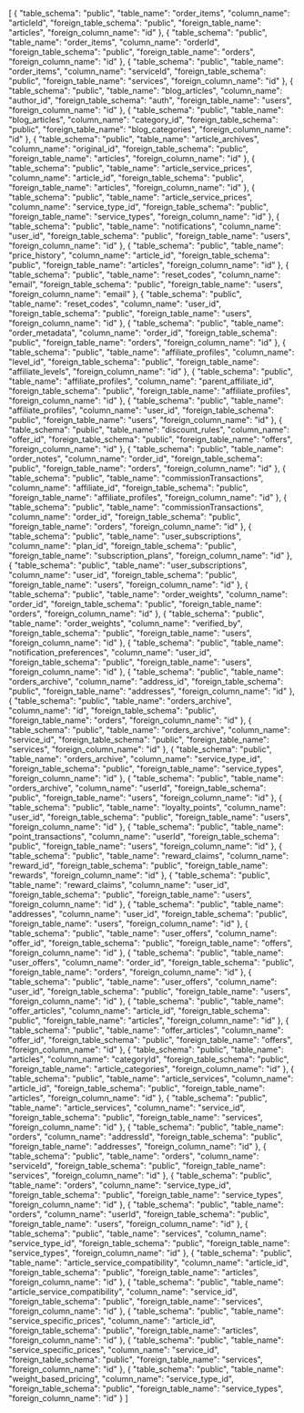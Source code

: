 [
  {
    "table_schema": "public",
    "table_name": "order_items",
    "column_name": "articleId",
    "foreign_table_schema": "public",
    "foreign_table_name": "articles",
    "foreign_column_name": "id"
  },
  {
    "table_schema": "public",
    "table_name": "order_items",
    "column_name": "orderId",
    "foreign_table_schema": "public",
    "foreign_table_name": "orders",
    "foreign_column_name": "id"
  },
  {
    "table_schema": "public",
    "table_name": "order_items",
    "column_name": "serviceId",
    "foreign_table_schema": "public",
    "foreign_table_name": "services",
    "foreign_column_name": "id"
  },
  {
    "table_schema": "public",
    "table_name": "blog_articles",
    "column_name": "author_id",
    "foreign_table_schema": "auth",
    "foreign_table_name": "users",
    "foreign_column_name": "id"
  },
  {
    "table_schema": "public",
    "table_name": "blog_articles",
    "column_name": "category_id",
    "foreign_table_schema": "public",
    "foreign_table_name": "blog_categories",
    "foreign_column_name": "id"
  },
  {
    "table_schema": "public",
    "table_name": "article_archives",
    "column_name": "original_id",
    "foreign_table_schema": "public",
    "foreign_table_name": "articles",
    "foreign_column_name": "id"
  },
  {
    "table_schema": "public",
    "table_name": "article_service_prices",
    "column_name": "article_id",
    "foreign_table_schema": "public",
    "foreign_table_name": "articles",
    "foreign_column_name": "id"
  },
  {
    "table_schema": "public",
    "table_name": "article_service_prices",
    "column_name": "service_type_id",
    "foreign_table_schema": "public",
    "foreign_table_name": "service_types",
    "foreign_column_name": "id"
  },
  {
    "table_schema": "public",
    "table_name": "notifications",
    "column_name": "user_id",
    "foreign_table_schema": "public",
    "foreign_table_name": "users",
    "foreign_column_name": "id"
  },
  {
    "table_schema": "public",
    "table_name": "price_history",
    "column_name": "article_id",
    "foreign_table_schema": "public",
    "foreign_table_name": "articles",
    "foreign_column_name": "id"
  },
  {
    "table_schema": "public",
    "table_name": "reset_codes",
    "column_name": "email",
    "foreign_table_schema": "public",
    "foreign_table_name": "users",
    "foreign_column_name": "email"
  },
  {
    "table_schema": "public",
    "table_name": "reset_codes",
    "column_name": "user_id",
    "foreign_table_schema": "public",
    "foreign_table_name": "users",
    "foreign_column_name": "id"
  },
  {
    "table_schema": "public",
    "table_name": "order_metadata",
    "column_name": "order_id",
    "foreign_table_schema": "public",
    "foreign_table_name": "orders",
    "foreign_column_name": "id"
  },
  {
    "table_schema": "public",
    "table_name": "affiliate_profiles",
    "column_name": "level_id",
    "foreign_table_schema": "public",
    "foreign_table_name": "affiliate_levels",
    "foreign_column_name": "id"
  },
  {
    "table_schema": "public",
    "table_name": "affiliate_profiles",
    "column_name": "parent_affiliate_id",
    "foreign_table_schema": "public",
    "foreign_table_name": "affiliate_profiles",
    "foreign_column_name": "id"
  },
  {
    "table_schema": "public",
    "table_name": "affiliate_profiles",
    "column_name": "user_id",
    "foreign_table_schema": "public",
    "foreign_table_name": "users",
    "foreign_column_name": "id"
  },
  {
    "table_schema": "public",
    "table_name": "discount_rules",
    "column_name": "offer_id",
    "foreign_table_schema": "public",
    "foreign_table_name": "offers",
    "foreign_column_name": "id"
  },
  {
    "table_schema": "public",
    "table_name": "order_notes",
    "column_name": "order_id",
    "foreign_table_schema": "public",
    "foreign_table_name": "orders",
    "foreign_column_name": "id"
  },
  {
    "table_schema": "public",
    "table_name": "commissionTransactions",
    "column_name": "affiliate_id",
    "foreign_table_schema": "public",
    "foreign_table_name": "affiliate_profiles",
    "foreign_column_name": "id"
  },
  {
    "table_schema": "public",
    "table_name": "commissionTransactions",
    "column_name": "order_id",
    "foreign_table_schema": "public",
    "foreign_table_name": "orders",
    "foreign_column_name": "id"
  },
  {
    "table_schema": "public",
    "table_name": "user_subscriptions",
    "column_name": "plan_id",
    "foreign_table_schema": "public",
    "foreign_table_name": "subscription_plans",
    "foreign_column_name": "id"
  },
  {
    "table_schema": "public",
    "table_name": "user_subscriptions",
    "column_name": "user_id",
    "foreign_table_schema": "public",
    "foreign_table_name": "users",
    "foreign_column_name": "id"
  },
  {
    "table_schema": "public",
    "table_name": "order_weights",
    "column_name": "order_id",
    "foreign_table_schema": "public",
    "foreign_table_name": "orders",
    "foreign_column_name": "id"
  },
  {
    "table_schema": "public",
    "table_name": "order_weights",
    "column_name": "verified_by",
    "foreign_table_schema": "public",
    "foreign_table_name": "users",
    "foreign_column_name": "id"
  },
  {
    "table_schema": "public",
    "table_name": "notification_preferences",
    "column_name": "user_id",
    "foreign_table_schema": "public",
    "foreign_table_name": "users",
    "foreign_column_name": "id"
  },
  {
    "table_schema": "public",
    "table_name": "orders_archive",
    "column_name": "address_id",
    "foreign_table_schema": "public",
    "foreign_table_name": "addresses",
    "foreign_column_name": "id"
  },
  {
    "table_schema": "public",
    "table_name": "orders_archive",
    "column_name": "id",
    "foreign_table_schema": "public",
    "foreign_table_name": "orders",
    "foreign_column_name": "id"
  },
  {
    "table_schema": "public",
    "table_name": "orders_archive",
    "column_name": "service_id",
    "foreign_table_schema": "public",
    "foreign_table_name": "services",
    "foreign_column_name": "id"
  },
  {
    "table_schema": "public",
    "table_name": "orders_archive",
    "column_name": "service_type_id",
    "foreign_table_schema": "public",
    "foreign_table_name": "service_types",
    "foreign_column_name": "id"
  },
  {
    "table_schema": "public",
    "table_name": "orders_archive",
    "column_name": "userId",
    "foreign_table_schema": "public",
    "foreign_table_name": "users",
    "foreign_column_name": "id"
  },
  {
    "table_schema": "public",
    "table_name": "loyalty_points",
    "column_name": "user_id",
    "foreign_table_schema": "public",
    "foreign_table_name": "users",
    "foreign_column_name": "id"
  },
  {
    "table_schema": "public",
    "table_name": "point_transactions",
    "column_name": "userId",
    "foreign_table_schema": "public",
    "foreign_table_name": "users",
    "foreign_column_name": "id"
  },
  {
    "table_schema": "public",
    "table_name": "reward_claims",
    "column_name": "reward_id",
    "foreign_table_schema": "public",
    "foreign_table_name": "rewards",
    "foreign_column_name": "id"
  },
  {
    "table_schema": "public",
    "table_name": "reward_claims",
    "column_name": "user_id",
    "foreign_table_schema": "public",
    "foreign_table_name": "users",
    "foreign_column_name": "id"
  },
  {
    "table_schema": "public",
    "table_name": "addresses",
    "column_name": "user_id",
    "foreign_table_schema": "public",
    "foreign_table_name": "users",
    "foreign_column_name": "id"
  },
  {
    "table_schema": "public",
    "table_name": "user_offers",
    "column_name": "offer_id",
    "foreign_table_schema": "public",
    "foreign_table_name": "offers",
    "foreign_column_name": "id"
  },
  {
    "table_schema": "public",
    "table_name": "user_offers",
    "column_name": "order_id",
    "foreign_table_schema": "public",
    "foreign_table_name": "orders",
    "foreign_column_name": "id"
  },
  {
    "table_schema": "public",
    "table_name": "user_offers",
    "column_name": "user_id",
    "foreign_table_schema": "public",
    "foreign_table_name": "users",
    "foreign_column_name": "id"
  },
  {
    "table_schema": "public",
    "table_name": "offer_articles",
    "column_name": "article_id",
    "foreign_table_schema": "public",
    "foreign_table_name": "articles",
    "foreign_column_name": "id"
  },
  {
    "table_schema": "public",
    "table_name": "offer_articles",
    "column_name": "offer_id",
    "foreign_table_schema": "public",
    "foreign_table_name": "offers",
    "foreign_column_name": "id"
  },
  {
    "table_schema": "public",
    "table_name": "articles",
    "column_name": "categoryId",
    "foreign_table_schema": "public",
    "foreign_table_name": "article_categories",
    "foreign_column_name": "id"
  },
  {
    "table_schema": "public",
    "table_name": "article_services",
    "column_name": "article_id",
    "foreign_table_schema": "public",
    "foreign_table_name": "articles",
    "foreign_column_name": "id"
  },
  {
    "table_schema": "public",
    "table_name": "article_services",
    "column_name": "service_id",
    "foreign_table_schema": "public",
    "foreign_table_name": "services",
    "foreign_column_name": "id"
  },
  {
    "table_schema": "public",
    "table_name": "orders",
    "column_name": "addressId",
    "foreign_table_schema": "public",
    "foreign_table_name": "addresses",
    "foreign_column_name": "id"
  },
  {
    "table_schema": "public",
    "table_name": "orders",
    "column_name": "serviceId",
    "foreign_table_schema": "public",
    "foreign_table_name": "services",
    "foreign_column_name": "id"
  },
  {
    "table_schema": "public",
    "table_name": "orders",
    "column_name": "service_type_id",
    "foreign_table_schema": "public",
    "foreign_table_name": "service_types",
    "foreign_column_name": "id"
  },
  {
    "table_schema": "public",
    "table_name": "orders",
    "column_name": "userId",
    "foreign_table_schema": "public",
    "foreign_table_name": "users",
    "foreign_column_name": "id"
  },
  {
    "table_schema": "public",
    "table_name": "services",
    "column_name": "service_type_id",
    "foreign_table_schema": "public",
    "foreign_table_name": "service_types",
    "foreign_column_name": "id"
  },
  {
    "table_schema": "public",
    "table_name": "article_service_compatibility",
    "column_name": "article_id",
    "foreign_table_schema": "public",
    "foreign_table_name": "articles",
    "foreign_column_name": "id"
  },
  {
    "table_schema": "public",
    "table_name": "article_service_compatibility",
    "column_name": "service_id",
    "foreign_table_schema": "public",
    "foreign_table_name": "services",
    "foreign_column_name": "id"
  },
  {
    "table_schema": "public",
    "table_name": "service_specific_prices",
    "column_name": "article_id",
    "foreign_table_schema": "public",
    "foreign_table_name": "articles",
    "foreign_column_name": "id"
  },
  {
    "table_schema": "public",
    "table_name": "service_specific_prices",
    "column_name": "service_id",
    "foreign_table_schema": "public",
    "foreign_table_name": "services",
    "foreign_column_name": "id"
  },
  {
    "table_schema": "public",
    "table_name": "weight_based_pricing",
    "column_name": "service_type_id",
    "foreign_table_schema": "public",
    "foreign_table_name": "service_types",
    "foreign_column_name": "id"
  }
]